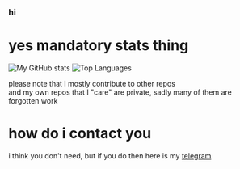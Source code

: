 ### hi

# yes mandatory stats thing
![My GitHub stats](https://github-readme-stats.vercel.app/api?username=Nightdavisao&show_icons=true&theme=gotham)
![Top Languages](https://github-readme-stats.vercel.app/api/top-langs/?username=Nightdavisao&layout=compact&theme=gotham)

please note that I mostly contribute to other repos
<br>
and my own repos that I "care" are private, sadly many of them are forgotten work

# how do i contact you
i think you don't need, but if you do then here is my [telegram](https://t.me/nightdavisao)
